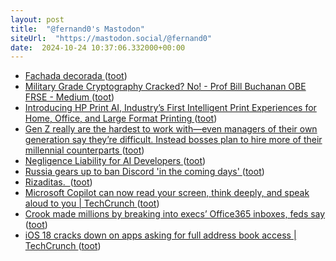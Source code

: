 ```yaml
---
layout: post
title:  "@fernand0's Mastodon"
siteUrl:  "https://mastodon.social/@fernand0"
date:  2024-10-24 10:37:06.332000+00:00
---
```

*  [Fachada decorada ](https://www.flickr.com/photos/fernand0/54079048242) ([toot](https://mastodon.social/@fernand0/113361959408779359))
*  [Military Grade Cryptography Cracked? No! - Prof Bill Buchanan OBE FRSE - Medium ](https://billatnapier.medium.com/a-major-advancement-on-quantum-cracking-48a484a28b5) ([toot](https://mastodon.social/@fernand0/113361946554146839))
*  [Introducing HP Print AI, Industry’s First Intelligent Print Experiences for Home, Office, and Large Format Printing ](https://www.hp.com/us-en/newsroom/press-releases/2024/hp-print-ai.html?cjdata=MXxOfDB8WXw) ([toot](https://mastodon.social/@fernand0/113361741284433068))
*  [Gen Z really are the hardest to work with—even managers of their own generation say they’re difficult. Instead bosses plan to hire more of their millennial counterparts ](https://fortune.com/2024/05/28/gen-z-most-difficult-work-research-managers-hirable-baby-boomers) ([toot](https://mastodon.social/@fernand0/113361415523498404))
*  [Negligence Liability for AI Developers ](https://www.lawfaremedia.org/article/negligence-liability-for-ai-developer) ([toot](https://mastodon.social/@fernand0/113360598520646507))
*  [Russia gears up to ban Discord 'in the coming days' ](https://www.pcgamer.com/gaming-industry/russia-gears-up-to-ban-discord-in-the-coming-days) ([toot](https://mastodon.social/@fernand0/113359734288848918))
*  [Rizaditas.  ](https://avecesunafoto.wordpress.com/2024/10/23/rizaditas) ([toot](https://mastodon.social/@fernand0/113357983669664638))
*  [Microsoft Copilot can now read your screen, think deeply, and speak aloud to you \| TechCrunch ](https://techcrunch.com/2024/10/01/microsoft-copilot-can-now-read-your-screen-think-deeper-and-speak-aloud-to-you) ([toot](https://mastodon.social/@fernand0/113357963429155160))
*  [Crook made millions by breaking into execs’ Office365 inboxes, feds say ](https://arstechnica.com/security/2024/10/crook-made-millions-by-breaking-into-execs-office365-inboxes-feds-say) ([toot](https://mastodon.social/@fernand0/113357580884059702))
*  [iOS 18 cracks down on apps asking for full address book access \| TechCrunch ](https://techcrunch.com/2024/06/12/ios-18-cracks-down-on-apps-asking-for-full-address-book-access) ([toot](https://mastodon.social/@fernand0/113357535020171908))
